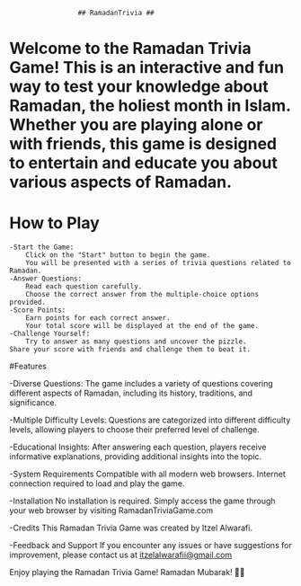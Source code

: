                      ## RamadanTrivia ##

# Welcome to the Ramadan Trivia Game! This is an interactive and fun way to test your knowledge about Ramadan, the holiest month in Islam. Whether you are playing alone or with friends, this game is designed to entertain and educate you about various aspects of Ramadan.

# How to Play
	-Start the Game:
        Click on the "Start" button to begin the game.
        You will be presented with a series of trivia questions related to Ramadan.
	-Answer Questions:
        Read each question carefully.
        Choose the correct answer from the multiple-choice options provided.
	-Score Points:
        Earn points for each correct answer.
        Your total score will be displayed at the end of the game.
    -Challenge Yourself:
	    Try to answer as many questions and uncover the pizzle.
	Share your score with friends and challenge them to beat it.

#Features

-Diverse Questions:
    The game includes a variety of questions covering different aspects of Ramadan, including its history, traditions, and significance.


-Multiple Difficulty Levels:
    Questions are categorized into different difficulty levels, allowing players to choose their preferred level of challenge.

-Educational Insights:
    After answering each question, players receive informative explanations, providing additional insights into the topic.

-System Requirements
    Compatible with all modern web browsers.
    Internet connection required to load and play the game.

-Installation
    No installation is required. Simply access the game through your web browser by visiting RamadanTriviaGame.com

-Credits
    This Ramadan Trivia Game was created by Itzel Alwarafi.

-Feedback and Support
    If you encounter any issues or have suggestions for improvement, please contact us at itzelalwarafii@gmail.com


Enjoy playing the Ramadan Trivia Game! Ramadan Mubarak! 🌙✨
